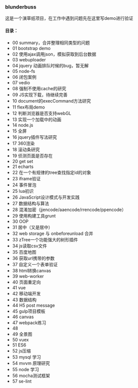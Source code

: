 ### blunderbuss
这是一个演草纸项目，在工作中遇到问题先在这里写demo进行验证

#### 目录：
- 00 summary，合并整理相同类型的问题
- 01 bootstrap demo
- 02 使用ajax调用json，模拟获取到后台数据
- 03 webuploader
- 04 jquery 动画排队时候的bug，暂无解
- 05 node-fs
- 06 闭包案例
- 07 vedio
- 08 强制不使用cache的研究
- 09 JS实现下载，待继续完善
- 10 document的execCommand方法研究
- 11 flex布局demo
- 12 判断浏览器是否支持webGL
- 13 实现一个加载中的动画
- 14 node.js
- 15 全屏
- 16 jquery插件写法研究
- 17 360渲染
- 18 滚动条研究
- 19 侦测页面是否存在
- 20 get set
- 21 echarts
- 22 在一个有规律的tree查找指定id的对象
- 23 iframe验证
- 24 事件冒泡
- 25 lua初识
- 26 JavaScript设计模式与开发实践
- 27 数据结构与算法
- 28 混淆加密（jjencode/aaencode/rrencode/ppencode）
- 29 使用构建工具grunt
- 30 OOP
- 31 居中（又是居中）
- 32 web storage 与 onbeforeunload 合并
- 33 zTree一个功能强大的树形插件
- 34 js读取csv文件
- 35 百度地图
- 36 获取url携带的参数
- 37 自定义一个表单验证
- 38 html转换canvas
- 39 web-worker
- 40 页面重定向
- 41 vue
- 42 移动端开发
- 43 数据结构
- 44 H5 post message
- 45 gulp项目模板
- 46 canvas
- 47 webpack练习
- 48
- 49 全景图
- 50 vuex
- 51 ES6
- 52 js压缩
- 53 mysql 学习
- 54 mvvm 原理研究
- 55 node 学习
- 56 mocha测试框架
- 57 se-lint